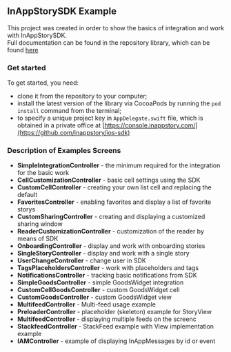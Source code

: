 ## InAppStorySDK Example

This project was created in order to show the basics of integration and work with InAppStorySDK.  
Full documentation can be found in the repository library, which can be found [here](https://github.com/inappstory/ios-sdk)

### Get started
To get started, you need:  

- clone it from the repository to your computer;  
- install the latest version of the library via CocoaPods by running the `pod install` command from the terminal;  
- to specify a unique project key in `AppDelegate.swift` file, which is obtained in a private office at [https://console.inappstory.com/](https://github.com/inappstory/ios-sdk)  

### Description of Examples Screens

- **SimpleIntegrationController** - the minimum required for the integration for the basic work  
- **CellCustomizationController** - basic cell settings using the SDK  
- **CustomCellController** - creating your own list cell and replacing the default
- **FavoritesController** - enabling favorites and display a list of favorite storys
- **CustomSharingController** - creating and displaying a customized sharing window
- **ReaderCustomizationController** - customization of the reader by means of SDK
- **OnboardingController** - display and work with onboarding stories
- **SingleStoryController** - display and work with a single story
- **UserChangeController** - change user in SDK
- **TagsPlaceholdersController** - work with placeholders and tags
- **NotificationsController** - tracking basic notifications from SDK
- **SimpleGoodsController** - simple GoodsWidget integration
- **CustomCellGoodsController** - custom GoodsWidget cell
- **CustomGoodsController** - custom GoodsWidget view
- **MultifeedController** - Multi-feed usage example
- **PreloaderController** - placeholder (skeleton) example for StoryView
- **MultifeedController** - displaying multiple feeds on the screenс
- **StackfeedController** - StackFeed example with View implementation example
- **IAMController** - example of displaying InAppMessages by id or event